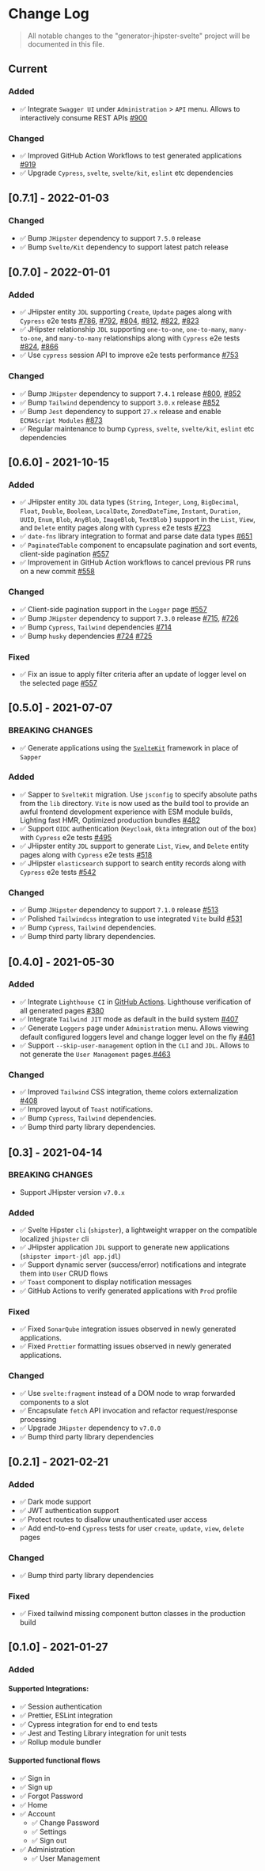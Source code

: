 # Change Log

> All notable changes to the "generator-jhipster-svelte" project will be documented in this file.

## Current

### Added

-   ✅ Integrate `Swagger UI` under `Administration` > `API` menu. Allows to interactively consume REST APIs [#900](https://github.com/jhipster/generator-jhipster-svelte/pull/900)

### Changed

-   ✅ Improved GitHub Action Workflows to test generated applications [#919](https://github.com/jhipster/generator-jhipster-svelte/pull/919)
-   ✅ Upgrade `Cypress`, `svelte`, `svelte/kit`, `eslint` etc dependencies

## [0.7.1] - 2022-01-03

### Changed

-   ✅ Bump `JHipster` dependency to support `7.5.0` release
-   ✅ Bump `Svelte/Kit` dependency to support latest patch release

## [0.7.0] - 2022-01-01

### Added

-   ✅ JHipster entity `JDL` supporting `Create`, `Update` pages along with `Cypress` e2e tests [#786](https://github.com/jhipster/generator-jhipster-svelte/pull/786), [#792](https://github.com/jhipster/generator-jhipster-svelte/pull/792), [#804](https://github.com/jhipster/generator-jhipster-svelte/pull/804), [#812](https://github.com/jhipster/generator-jhipster-svelte/pull/812), [#822](https://github.com/jhipster/generator-jhipster-svelte/pull/822), [#823](https://github.com/jhipster/generator-jhipster-svelte/pull/823)
-   ✅ JHipster relationship `JDL` supporting `one-to-one`, `one-to-many`, `many-to-one`, and `many-to-many` relationships along with `Cypress` e2e tests [#824](https://github.com/jhipster/generator-jhipster-svelte/pull/824), [#866](https://github.com/jhipster/generator-jhipster-svelte/pull/866)
-   ✅ Use `cypress` session API to improve e2e tests performance [#753](https://github.com/jhipster/generator-jhipster-svelte/pull/753)

### Changed

-   ✅ Bump `JHipster` dependency to support `7.4.1` release [#800](https://github.com/jhipster/generator-jhipster-svelte/pull/800), [#852](https://github.com/jhipster/generator-jhipster-svelte/pull/852)
-   ✅ Bump `Tailwind` dependency to support `3.0.x` release [#852](https://github.com/jhipster/generator-jhipster-svelte/pull/852)
-   ✅ Bump `Jest` dependency to support `27.x` release and enable `ECMAScript Modules` [#873](https://github.com/jhipster/generator-jhipster-svelte/pull/873)
-   ✅ Regular maintenance to bump `Cypress`, `svelte`, `svelte/kit`, `eslint` etc dependencies

## [0.6.0] - 2021-10-15

### Added

-   ✅ JHipster entity `JDL` data types (`String`, `Integer`, `Long`, `BigDecimal`, `Float`, `Double`, `Boolean`, `LocalDate`, `ZonedDateTime`, `Instant`, `Duration`, `UUID`, `Enum`, `Blob`, `AnyBlob`, `ImageBlob`, `TextBlob` ) support in the `List`, `View`, and `Delete` entity pages along with `Cypress` e2e tests [#723](https://github.com/jhipster/generator-jhipster-svelte/pull/723)
-   ✅ `date-fns` library integration to format and parse date data types [#651](https://github.com/jhipster/generator-jhipster-svelte/pull/651)
-   ✅ `PaginatedTable` component to encapsulate pagination and sort events, client-side pagination [#557](https://github.com/jhipster/generator-jhipster-svelte/pull/557)
-   ✅ Improvement in GitHub Action workflows to cancel previous PR runs on a new commit [#558](https://github.com/jhipster/generator-jhipster-svelte/pull/558)

### Changed

-   ✅ Client-side pagination support in the `Logger` page [#557](https://github.com/jhipster/generator-jhipster-svelte/pull/557)
-   ✅ Bump `JHipster` dependency to support `7.3.0` release [#715](https://github.com/jhipster/generator-jhipster-svelte/pull/715), [#726](https://github.com/jhipster/generator-jhipster-svelte/pull/726)
-   ✅ Bump `Cypress`, `Tailwind` dependencies [#714](https://github.com/jhipster/generator-jhipster-svelte/pull/714)
-   ✅ Bump `husky` dependencies [#724](https://github.com/jhipster/generator-jhipster-svelte/pull/724) [#725](https://github.com/jhipster/generator-jhipster-svelte/pull/725)

### Fixed

-   ✅ Fix an issue to apply filter criteria after an update of logger level on the selected page [#557](https://github.com/jhipster/generator-jhipster-svelte/pull/557)

## [0.5.0] - 2021-07-07

### BREAKING CHANGES

-   ✅ Generate applications using the [`SvelteKit`](https://kit.svelte.dev/) framework in place of `Sapper`

### Added

-   ✅ Sapper to `SvelteKit` migration. Use `jsconfig` to specify absolute paths from the `lib` directory. `Vite` is now used as the build tool to provide an awful frontend development experience with ESM module builds, Lighting fast HMR, Optimized production bundles [#482](https://github.com/jhipster/generator-jhipster-svelte/pull/482)
-   ✅ Support `OIDC` authentication (`Keycloak`, `Okta` integration out of the box) with `Cypress` e2e tests [#495](https://github.com/jhipster/generator-jhipster-svelte/pull/495)
-   ✅ JHipster entity `JDL` support to generate `List`, `View`, and `Delete` entity pages along with `Cypress` e2e tests [#518](https://github.com/jhipster/generator-jhipster-svelte/pull/518)
-   ✅ JHipster `elasticsearch` support to search entity records along with `Cypress` e2e tests [#542](https://github.com/jhipster/generator-jhipster-svelte/pull/542)

### Changed

-   ✅ Bump `JHipster` dependency to support `7.1.0` release [#513](https://github.com/jhipster/generator-jhipster-svelte/pull/513)
-   ✅ Polished `Tailwindcss` integration to use integrated `Vite` build [#531](https://github.com/jhipster/generator-jhipster-svelte/pull/531)
-   ✅ Bump `Cypress`, `Tailwind` dependencies.
-   ✅ Bump third party library dependencies.

## [0.4.0] - 2021-05-30

### Added

-   ✅ Integrate `Lighthouse CI` in [GitHub Actions](https://github.com/jhipster/generator-jhipster-svelte/actions/workflows/application-lighthouse.yml). Lighthouse verification of all generated pages [#380](https://github.com/jhipster/generator-jhipster-svelte/pull/380)
-   ✅ Integrate `Tailwind JIT` mode as default in the build system [#407](https://github.com/jhipster/generator-jhipster-svelte/pull/407)
-   ✅ Generate `Loggers` page under `Administration` menu. Allows viewing default configured loggers level and change logger level on the fly [#461](https://github.com/jhipster/generator-jhipster-svelte/pull/461)
-   ✅ Support `--skip-user-management` option in the `CLI` and `JDL`. Allows to not generate the `User Management` pages.[#463](https://github.com/jhipster/generator-jhipster-svelte/pull/463)

### Changed

-   ✅ Improved `Tailwind` CSS integration, theme colors externalization [#408](https://github.com/jhipster/generator-jhipster-svelte/pull/408)
-   ✅ Improved layout of `Toast` notifications.
-   ✅ Bump `Cypress`, `Tailwind` dependencies.
-   ✅ Bump third party library dependencies.

## [0.3] - 2021-04-14

### BREAKING CHANGES

-   Support JHipster version `v7.0.x`

### Added

-   ✅ Svelte Hipster `cli` (`shipster`), a lightweight wrapper on the compatible localized `jhipster` cli
-   ✅ JHipster application `JDL` support to generate new applications (`shipster import-jdl app.jdl`)
-   ✅ Support dynamic server (success/error) notifications and integrate them into `User` CRUD flows
-   ✅ `Toast` component to display notification messages
-   ✅ GitHub Actions to verify generated applications with `Prod` profile

### Fixed

-   ✅ Fixed `SonarQube` integration issues observed in newly generated applications.
-   ✅ Fixed `Prettier` formatting issues observed in newly generated applications.

### Changed

-   ✅ Use `svelte:fragment` instead of a DOM node to wrap forwarded components to a slot
-   ✅ Encapsulate `fetch` API invocation and refactor request/response processing
-   ✅ Upgrade `JHipster` dependency to `v7.0.0`
-   ✅ Bump third party library dependencies

## [0.2.1] - 2021-02-21

### Added

-   ✅ Dark mode support
-   ✅ JWT authentication support
-   ✅ Protect routes to disallow unauthenticated user access
-   ✅ Add end-to-end `Cypress` tests for user `create`, `update`, `view`, `delete` pages

### Changed

-   ✅ Bump third party library dependencies

### Fixed

-   ✅ Fixed tailwind missing component button classes in the production build

## [0.1.0] - 2021-01-27

### Added

#### Supported Integrations:

-   ✅ Session authentication
-   ✅ Prettier, ESLint integration
-   ✅ Cypress integration for end to end tests
-   ✅ Jest and Testing Library integration for unit tests
-   ✅ Rollup module bundler

#### Supported functional flows

-   ✅ Sign in
-   ✅ Sign up
-   ✅ Forgot Password
-   ✅ Home
-   ✅ Account
    -   ✅ Change Password
    -   ✅ Settings
    -   ✅ Sign out
-   ✅ Administration
    -   ✅ User Management
